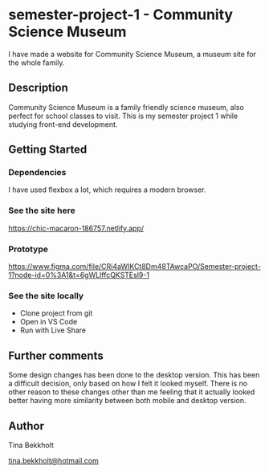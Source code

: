 # semester-project-1 - Community Science Museum

I have made a website for Community Science Museum, a museum site for the whole family.

## Description

Community Science Museum is a family friendly science museum, also perfect for school classes to visit. This is my semester project 1 while studying front-end development.

## Getting Started

### Dependencies

I have used flexbox a lot, which requires a modern browser.

### See the site here

https://chic-macaron-186757.netlify.app/

### Prototype

https://www.figma.com/file/CRi4aWIKCt8Dm48TAwcaPO/Semester-project-1?node-id=0%3A1&t=6gWLlffcQKSTEsl9-1

### See the site locally

- Clone project from git
- Open in VS Code
- Run with Live Share

## Further comments

Some design changes has been done to the desktop version. This has been a difficult decision, only based on how I felt it looked myself. There is no other reason to these changes other than me feeling that it actually looked better having more similarity between both mobile and desktop version.

## Author

Tina Bekkholt

tina.bekkholt@hotmail.com
